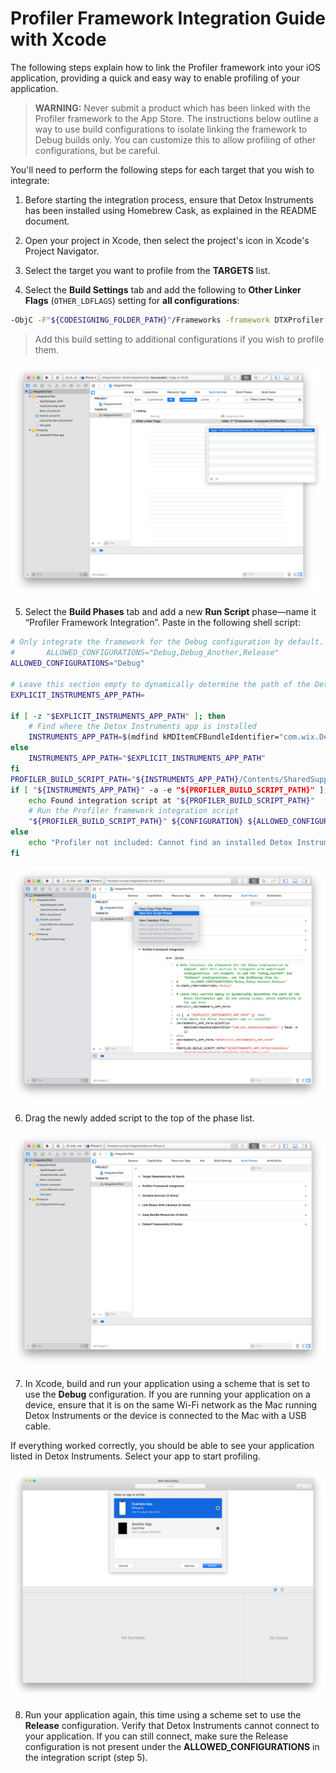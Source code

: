 # Profiler Framework Integration Guide with Xcode

The following steps explain how to link the Profiler framework into your iOS application, providing a quick and easy way to enable profiling of your application.

> **WARNING:** Never submit a product which has been linked with the Profiler framework to the App Store. The instructions below outline a way to use build configurations to isolate linking the framework to Debug builds only. You can customize this to allow profiling of other configurations, but be careful.

You'll need to perform the following steps for each target that you wish to integrate:

1. Before starting the integration process, ensure that Detox Instruments has been installed using Homebrew Cask, as explained in the README document.

2. Open your project in Xcode, then select the project's icon in Xcode's Project Navigator.

3. Select the target you want to profile from the **TARGETS** list.

4. Select the **Build Settings** tab and add the following to **Other Linker Flags** (`OTHER_LDFLAGS`) setting for **all configurations**:

  ```bash
  -ObjC -F"${CODESIGNING_FOLDER_PATH}"/Frameworks -framework DTXProfiler
  ```

  > Add this build setting to additional configurations if you wish to profile them.

  ![Other Linker Flags](Resources/Integration_OtherLinkerFlags.png "Add the Other Linker Flags build setting")

5. Select the **Build Phases** tab and add a new **Run Script** phase—name it “Profiler Framework Integration”. Paste in the following shell script:

  ```bash
  # Only integrate the framework for the Debug configuration by default. Edit this section to integrate with additional configurations. For example, to add the "Debug_Another" and "Release" configurations, set the following line to:
  #       ALLOWED_CONFIGURATIONS="Debug,Debug_Another,Release"
  ALLOWED_CONFIGURATIONS="Debug"
  
  # Leave this section empty to dynamically determine the path of the Detox Instruments app. If you are seeing issues, point explicitly to the app here.
  EXPLICIT_INSTRUMENTS_APP_PATH=
  
  if [ -z "$EXPLICIT_INSTRUMENTS_APP_PATH" ]; then
      # Find where the Detox Instruments app is installed
      INSTRUMENTS_APP_PATH=$(mdfind kMDItemCFBundleIdentifier="com.wix.DetoxInstruments" | head -n 1)
  else
      INSTRUMENTS_APP_PATH="$EXPLICIT_INSTRUMENTS_APP_PATH"
  fi
  PROFILER_BUILD_SCRIPT_PATH="${INSTRUMENTS_APP_PATH}/Contents/SharedSupport/Scripts/profiler_build_phase.sh"
  if [ "${INSTRUMENTS_APP_PATH}" -a -e "${PROFILER_BUILD_SCRIPT_PATH}" ]; then
      echo Found integration script at "${PROFILER_BUILD_SCRIPT_PATH}"
      # Run the Profiler framework integration script
      "${PROFILER_BUILD_SCRIPT_PATH}" ${CONFIGURATION} ${ALLOWED_CONFIGURATIONS}
  else
      echo "Profiler not included: Cannot find an installed Detox Instruments app."
  fi
  ```

  ![New Run Script](Resources/Integration_NewBuildPhase.png "Add new run script and paste the script")

6. Drag the newly added script to the top of the phase list.

  ![Drag to Top](Resources/Integration_DragToTop.png "Drag the new script to the top of the list")

7. In Xcode, build and run your application using a scheme that is set to use the **Debug** configuration. If you are running your application on a device, ensure that it is on the same Wi-Fi network as the Mac running Detox Instruments or the device is connected to the Mac with a USB cable.

  If everything worked correctly, you should be able to see your application listed in Detox Instruments. Select your app to start profiling.

  ![Discovered](Resources/Integration_Discovered.png "Detox Instruments lists your app")

8. Run your application again, this time using a scheme set to use the **Release** configuration. Verify that Detox Instruments cannot connect to your application. If you can still connect, make sure the Release configuration is not present under the **ALLOWED_CONFIGURATIONS** in the integration script (step 5).
